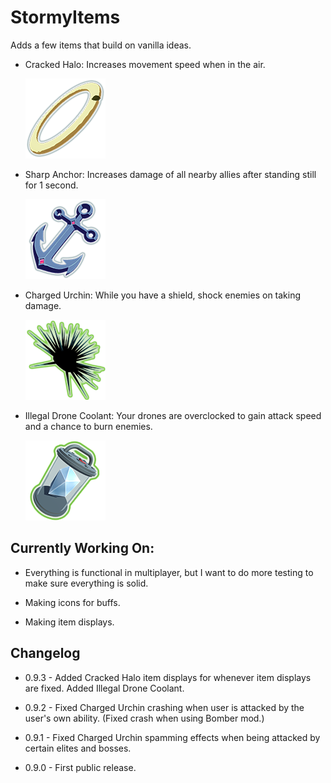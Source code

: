 # StormyItems

<p>Adds a few items that build on vanilla ideas.</p>

- Cracked Halo: Increases movement speed when in the air. 
  
  ![](https://github.com/quickstraw/StormyItems/blob/master/StormyItems/Items/Icons/CrackedHaloIcon.png?raw=true)

- Sharp Anchor: Increases damage of all nearby allies after standing still for 1 second.
  
  ![](https://github.com/quickstraw/StormyItems/blob/master/StormyItems/Items/Icons/SharpAnchorIcon.png?raw=true)

- Charged Urchin: While you have a shield, shock enemies on taking damage.
  
  ![](https://github.com/quickstraw/StormyItems/blob/master/StormyItems/Items/Icons/ChargedUrchinIcon.png?raw=true)

- Illegal Drone Coolant: Your drones are overclocked to gain attack speed and a chance to burn enemies.
  
  ![](https://github.com/quickstraw/StormyItems/blob/master/StormyItems/Items/Icons/DroneCoolantIcon.png?raw=true)

## Currently Working On:

- Everything is functional in multiplayer, but I want to do more testing to make sure everything is solid.

- Making icons for buffs.

- Making item displays.

## Changelog

- 0.9.3 - Added Cracked Halo item displays for whenever item displays are fixed. Added Illegal Drone Coolant.

- 0.9.2 - Fixed Charged Urchin crashing when user is attacked by the user's own ability. (Fixed crash when using Bomber mod.)

- 0.9.1 - Fixed Charged Urchin spamming effects when being attacked by certain elites and bosses.

- 0.9.0 - First public release.
